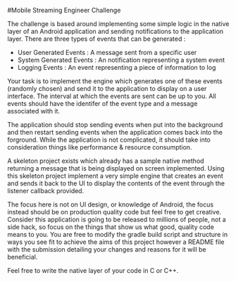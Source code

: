 #Mobile Streaming Engineer Challenge

The challenge is based around implementing some simple logic in the native
layer of an Android application and sending notifications to the application
layer. There are three types of events that can be generated :

- User Generated Events : A message sent from a specific user
- System Generated Events : An notification representing a system event
- Logging Events : An event representing a piece of information to log

Your task is to implement the engine which generates one of these events
(randomly chosen) and send it to the application to display on a user
interface. The interval at which the events are sent can be up to you. All
events should have the identifer of the event type and a message associated
with it.

The application should stop sending events when put into the background and
then restart sending events when the application comes back into the forground.
While the application is not complicated, it should take into consideration
things like performance & resource consumption.

A skeleton project exists which already has a sample native method returning a
message that is being displayed on screen implemented.  Using this skeleton
project implement a very simple engine that creates an event and sends it back
to the UI to display the contents of the event through the listener callback
provided.

The focus here is not on UI design, or knowledge of Android, the focus instead
should be on production quality code but feel free to get creative. Consider
this application is going to be released to millions of people, not a side
hack, so focus on the things that show us what good, quality code means to you.
You are free to modify the gradle build script and structure in ways you see
fit to achieve the aims of this project however a README file with the
submission detailing your changes and reasons for it will be beneficial. 

Feel free to write the native layer of your code in C or C++.
